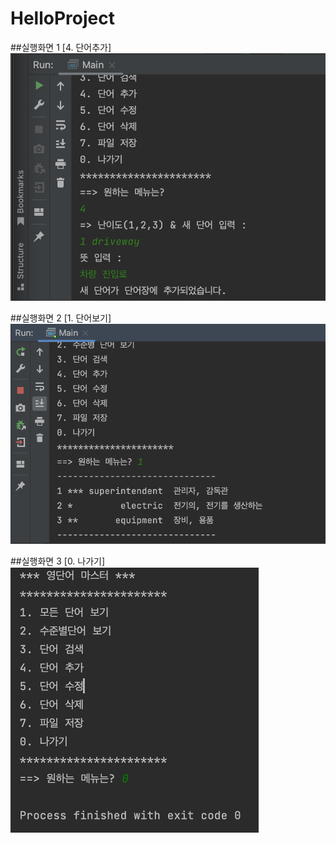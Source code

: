 # HelloProject


##실행화면 1 [4. 단어추가] <br>
<img src = 'https://github.com/junhyungparker/HelloProject/blob/master/screenshots/Project1%E1%84%8C%E1%85%B5%E1%86%AB%E1%84%92%E1%85%A2%E1%86%BC%E1%84%87%E1%85%A9%E1%84%80%E1%85%A9%E1%84%89%E1%85%A5_img1.png?raw=true'>

##실행화면 2 [1. 단어보기] <br>
<img src = 'https://github.com/junhyungparker/HelloProject/blob/master/screenshots/Project1%E1%84%8C%E1%85%B5%E1%86%AB%E1%84%92%E1%85%A2%E1%86%BC%E1%84%87%E1%85%A9%E1%84%80%E1%85%A9%E1%84%89%E1%85%A5_img2.png?raw=true'>

##실행화면 3 [0. 나가기] <br>
<img src = 'https://github.com/junhyungparker/HelloProject/blob/master/screenshots/Project1%E1%84%8C%E1%85%B5%E1%86%AB%E1%84%92%E1%85%A2%E1%86%BC%E1%84%87%E1%85%A9%E1%84%80%E1%85%A9%E1%84%89%E1%85%A5_img3.png?raw=true'>
